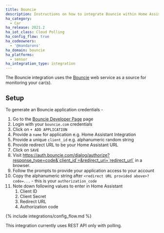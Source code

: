```yaml
---
title: Bouncie
description: Instructions on how to integrate Bouncie within Home Assistant.
ha_category:
  - Car
ha_release: 2021.2
ha_iot_class: Cloud Polling
ha_config_flow: true
ha_codeowners:
  - '@mandarons'
ha_domain: bouncie
ha_platforms:
  - sensor
ha_integration_type: integration
---
```


The Bouncie integration uses the [Bouncie](https://www.bouncie.dev/) web service
as a source for monitoring your car(s).

## Setup

To generate an Bouncie application credentials -

1. Go to the [Bouncie Developer Page](https://bouncie.dev/login/) page
2. Login with your `bouncie.com` credentials
3. Click on `+ ADD APPLICATION` 
4. Provide a `name` for application e.g. Home Assistant Integration
5. Provide a unique `client_id` e.g. alphanumeric random string
6. Provide redirect URL to be your Home Assistant URL
7. Click on `SAVE`
8. Visit https://auth.bouncie.com/dialog/authorize?response_type=code&`client_id`=&redirect_uri=`redirect_url` in a browser.
9.  Follow the prompts to provide your application access to your account
10. Copy the alphanumeric string after `<redirect URL provided above>?code=...` - this is your `authorization_code`
11. Note down following values to enter in Home Assistant
    1.  Client ID 
    2.  Client Secret
    3.  Redirect URL
    4.  Authorization code

{% include integrations/config_flow.md %}

<div class="note">
This integration currently uses REST API only with polling.
</div>
